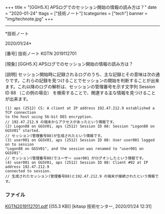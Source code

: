 ﻿+++
title = "[GGH5.X] APSログでのセッション開始の情報の読み方は？"
date = "2020-01-24"
ttags = ["技術ノート"]
tcategories = ["tech"]
banner = "img/technote.jpg"
+++

-----------------------------------------------------------------------------------------------------------------------------

*技術ノート

2020/01/24*


[番号]
技術ノート KGTN 2019112701

[現象]
[GGH5.X] APSログでのセッション開始の情報の読み方は？

[説明]
セッション開始時に記録されるログのうち、主な記録とその意味は次の通りです。これらの記録を見つけることでセッションの開始を判断することが出来ます。これ以降のログの解析は、セッションの管理番号を示す文字列
Session ID 88 （この例の場合）
を検索することで、関連する主な情報を見つけることが出来ます。

    (1) aps (2512) CS: A client at IP address 192.47.212.9 established a TCP connection
    to the host using 56-bit DES encryption.
    // 192.47.212.9 の端末からアクセスがあったという情報です。
    (2) Logon88 on GGSV01, aps (2512) Session ID 88: Session "Logon88 on GGSV01" started.
    // セッション(管理番号88)が生成されたという情報です。
    (3) user001 on GGSV01, aps (2512) Session ID 88: User user001 logged on to session
    "Logon88 on GGSV01", and the session was renamed to "user001 on GGSV01".
    // セッション(管理番号88)でユーザー user001 がログオンしたという情報です。
    (4) user001 on GGSV01, aps (2512) Session ID 88: Client #92 at IP address 192.47.212.9
    connected to session.
    // 生成されたセッション(管理番号88)と192.47.212.9 の端末が接続されたという情報です。


### ファイル

 
 


[KGTN2019112701.pdf](http://techreport.kitasp.net/attachments/download/4431/KGTN2019112701.pdf)
 [(55.3 KB)] [kitasp 技術センター, 2020/01/24
12:31]


 


 

